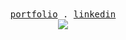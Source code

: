<div align="center">
  <samp>
    <a href="https://ofekasido.xyz/">portfolio</a> .
    <a href="https://linkedin.com/in/ofekasido/">linkedin</a>
  </samp>
</div>
<div align="center">
<img src="https://hits-app.vercel.app/hits?url=https%3A%2F%2Fgithub.com%2Foasido" />
</div>
